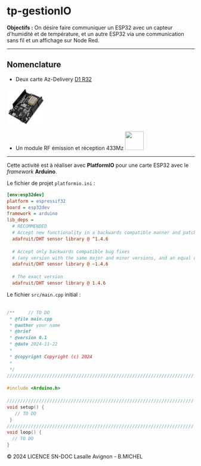 

# tp-gestionIO

**Objectifs :** 	On désire faire communiquer un ESP32 avec un capteur d'humidité et de température, et un autre ESP32 via une communication sans fil et un affichage sur Node Red.

---

## Nomenclature

- Deux carte Az-Delivery [D1 R32](https://www.az-delivery.de/fr/products/esp32-d1-r32-board)

<img src="images/AzD1R32.jpg" height="100" width="100">

- Un module RF émission et réception 433Mz <img src="" height="50" width="50">

---

Cette activité est à réaliser avec **PlatformIO** pour une carte ESP32 avec le _framework_ **Arduino**.

Le fichier de projet `platformio.ini` :

```ini
[env:esp32dev]
platform = espressif32
board = esp32dev
framework = arduino
lib_deps =
  # RECOMMENDED
  # Accept new functionality in a backwards compatible manner and patches
  adafruit/DHT sensor library @ ^1.4.6

  # Accept only backwards compatible bug fixes
  # (any version with the same major and minor versions, and an equal or greater patch version)
  adafruit/DHT sensor library @ ~1.4.6

  # The exact version
  adafruit/DHT sensor library @ 1.4.6
```
Le fichier `src/main.cpp` initial :

```cpp

/**     // TO DO
 * @file main.cpp
 * @author your name
 * @brief 
 * @version 0.1
 * @date 2024-11-22
 * 
 * @copyright Copyright (c) 2024
 * 
 */
//////////////////////////////////////////////////////////////////////

#include <Arduino.h>

//////////////////////////////////////////////////////////////////////
void setup() {
   // TO DO
 }
//////////////////////////////////////////////////////////////////////
void loop() {
  // TO DO
}

```

&copy; 2024 LICENCE SN-DOC Lasalle Avignon - B.MICHEL

